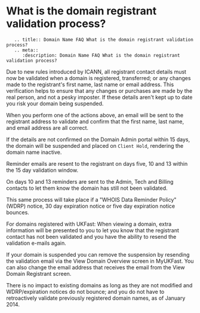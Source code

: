 # What is the domain registrant validation process?

```eval_rst
   .. title:: Domain Name FAQ What is the domain registrant validation process?
   .. meta::
      :description: Domain Name FAQ What is the domain registrant validation process?
```


Due to new rules introduced by ICANN, all registrant contact details must now be validated when a domain is registered, transferred; or any changes made to the registrant's first name, last name or email address. This verification helps to ensure that any changes or purchases are made by the real person, and not a pesky imposter. If these details aren't kept up to date you risk your domain being suspended.


When you perform one of the actions above, an email will be sent to the registrant address to validate and confirm that the first name, last name, and email address are all correct.


If the details are not confirmed on the Domain Admin portal within 15 days, the domain will be suspended and placed on `Client Hold`, rendering the domain name inactive.


Reminder emails are resent to the registrant on days five, 10 and 13 within the 15 day validation window.


On days 10 and 13 reminders are sent to the Admin, Tech and Billing contacts to let them know the domain has still not been validated.


This same process will take place if a "WHOIS Data Reminder Policy" (WDRP) notice, 30 day expiration notice or five day expiration notice bounces.


For domains registered with UKFast: When viewing a domain, extra information will be presented to you to let you know that the registrant contact has not been validated and you have the ability to resend the validation e-mails again.


If your domain is suspended you can remove the suspension by resending the validation email via the View Domain Overview screen in MyUKFast. You can also change the email address that receives the email from the View Domain Registrant screen.


There is no impact to existing domains as long as they are not modified and WDRP/expiration notices do not bounce; and you do not have to retroactively validate previously registered domain names, as of January 2014.

